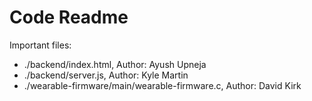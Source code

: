 # Code Readme

Important files:
- ./backend/index.html, Author: Ayush Upneja
- ./backend/server.js, Author: Kyle Martin
- ./wearable-firmware/main/wearable-firmware.c, Author: David Kirk

